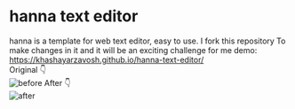 # hanna text editor

hanna is a template for web text editor, easy to use.
I fork this repository To make changes in it and it will be an exciting challenge for me
demo: https://khashayarzavosh.github.io/hanna-text-editor/ <br />
Original 👇 <br />
![before](https://user-images.githubusercontent.com/83610951/161521976-99a8b7ec-8659-42ee-85f4-a88419fdc8a5.png) 
After 👇 <br />
![after](https://user-images.githubusercontent.com/83610951/161563156-3ef13376-2943-42e5-b051-15a00f9f21ff.png)

